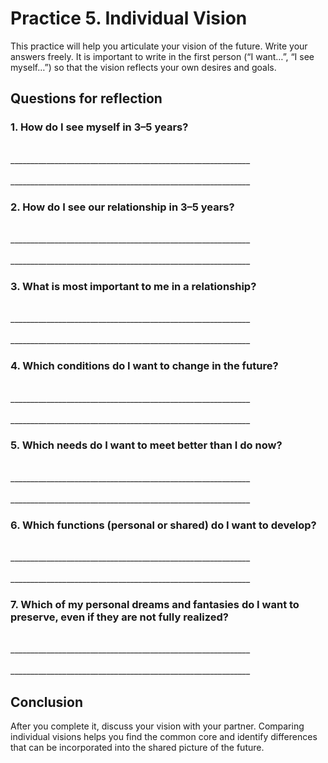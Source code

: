 <div style="page-break-before: always;"></div>

# Practice 5. Individual Vision

This practice will help you articulate your vision of the future. Write your answers freely. It is important to write in the first person (“I want…”, “I see myself…”) so that the vision reflects your own desires and goals.

## Questions for reflection

### 1. How do I see myself in 3–5 years?

<br/>
____________________________________________________________
<br/><br/>
____________________________________________________________

### 2. How do I see our relationship in 3–5 years?

<br/>
____________________________________________________________
<br/><br/>
____________________________________________________________

### 3. What is most important to me in a relationship?

<br/>
____________________________________________________________
<br/><br/>
____________________________________________________________

### 4. Which conditions do I want to change in the future?

<br/>
____________________________________________________________
<br/><br/>
____________________________________________________________

### 5. Which needs do I want to meet better than I do now?

<br/>
____________________________________________________________
<br/><br/>
____________________________________________________________

### 6. Which functions (personal or shared) do I want to develop?

<br/>
____________________________________________________________
<br/><br/>
____________________________________________________________

### 7. Which of my personal dreams and fantasies do I want to preserve, even if they are not fully realized?

<br/>
____________________________________________________________
<br/><br/>
____________________________________________________________

## Conclusion

After you complete it, discuss your vision with your partner. Comparing individual visions helps you find the common core and identify differences that can be incorporated into the shared picture of the future.
